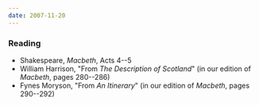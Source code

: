 ```yaml
---
date: 2007-11-20
---
```


### Reading

* Shakespeare, <cite>Macbeth</cite>, Acts 4--5
* William Harrison, "From <cite>The Description of Scotland</cite>" (in our edition of <cite>Macbeth</cite>, pages 280--286)
* Fynes Moryson, "From <cite>An Itinerary</cite>" (in our edition of <cite>Macbeth</cite>, pages 290--292)
